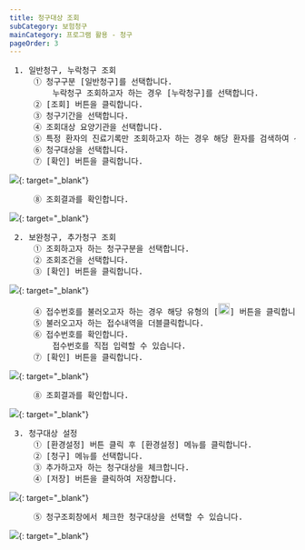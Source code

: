 ```yaml
---
title: 청구대상 조회
subCategory: 보험청구
mainCategory: 프로그램 활용 - 청구
pageOrder: 3
---
```


<pre>
 <t2><bold>1. 일반청구, 누락청구 조회</bold></t2>
     ① 청구구분 [일반청구]를 선택합니다.
         누락청구 조회하고자 하는 경우 [누락청구]를 선택합니다.
     ② [조회] 버튼을 클릭합니다.
     ③ 청구기간을 선택합니다.
     ④ 조회대상 요양기관을 선택합니다.
     ⑤ 특정 환자의 진료기록만 조회하고자 하는 경우 해당 환자를 검색하여 선택합니다.
     ⑥ 청구대상을 선택합니다.
     ⑦ [확인] 버튼을 클릭합니다.
</pre>

[![](/images/{{page.url}}_1.png)](/images/{{page.url}}_1.png){: target="_blank"}

<pre>
     ⑧ 조회결과를 확인합니다.
</pre>

[![](/images/{{page.url}}_2.png)](/images/{{page.url}}_2.png){: target="_blank"}

<pre>
 <t2><bold>2. 보완청구, 추가청구 조회</bold></t2>
     ① 조회하고자 하는 청구구분을 선택합니다.
     ② 조회조건을 선택합니다.
     ③ [확인] 버튼을 클릭합니다.
</pre>

[![](/images/{{page.url}}_3.png)](/images/{{page.url}}_3.png){: target="_blank"}

<pre>
     ④ 접수번호를 불러오고자 하는 경우 해당 유형의 [<img src="/images/{{page.url}}_btn_1.png"  width="20" height="20">] 버튼을 클릭합니다.
     ⑤ 불러오고자 하는 접수내역을 더블클릭합니다.
     ⑥ 접수번호를 확인합니다.
         접수번호를 직접 입력할 수 있습니다.
     ⑦ [확인] 버튼을 클릭합니다.
</pre>

[![](/images/{{page.url}}_4.png)](/images/{{page.url}}_4.png){: target="_blank"}

<pre>
     ⑧ 조회결과를 확인합니다.
</pre>

[![](/images/{{page.url}}_5.png)](/images/{{page.url}}_5.png){: target="_blank"}

<pre>
 <t2><bold>3. 청구대상 설정</bold></t2>
     ① [환경설정] 버튼 클릭 후 [환경설정] 메뉴를 클릭합니다.
     ② [청구] 메뉴를 선택합니다.
     ③ 추가하고자 하는 청구대상을 체크합니다.
     ④ [저장] 버튼을 클릭하여 저장합니다.
</pre>

[![](/images/{{page.url}}_6.png)](/images/{{page.url}}_6.png){: target="_blank"}

<pre>
     ⑤ 청구조회창에서 체크한 청구대상을 선택할 수 있습니다.
</pre>

[![](/images/{{page.url}}_7.png)](/images/{{page.url}}_7.png){: target="_blank"}




